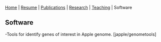 [Home](https://qwangcode.github.io/website) | [Resume](../cv/cv.md) | [Publications](../publications/pubs.md) | [Research](../research/rs.md) | [Teaching](../teaching/teach.md) | Software

## Software

-Tools for identify genes of interest in Apple genome. [japple/genometools]
